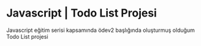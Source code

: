 # Javascript | Todo List Projesi

Javascript eğitim serisi kapsamında ödev2 başlığında oluşturmuş olduğum Todo List projesi
